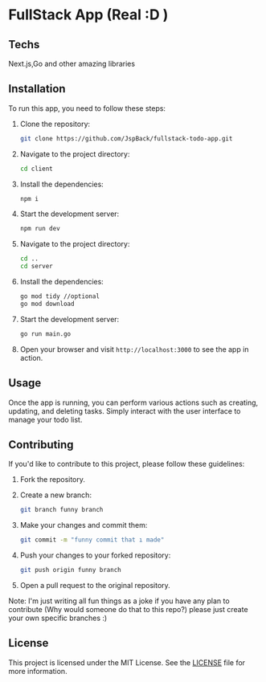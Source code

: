 # FullStack App (Real :D )

## Techs

Next.js,Go and other amazing libraries

## Installation

To run this app, you need to follow these steps:

1. Clone the repository:

   ```bash
   git clone https://github.com/JspBack/fullstack-todo-app.git
   ```

2. Navigate to the project directory:

   ```bash
   cd client
   ```

3. Install the dependencies:

   ```bash
   npm i
   ```

4. Start the development server:

   ```bash
   npm run dev
   ```

5. Navigate to the project directory:

   ```bash
   cd ..
   cd server
   ```

6. Install the dependencies:

   ```bash
   go mod tidy //optional
   go mod download
   ```

7. Start the development server:

   ```bash
   go run main.go
   ```

8. Open your browser and visit `http://localhost:3000` to see the app in action.

## Usage

Once the app is running, you can perform various actions such as creating, updating, and deleting tasks. Simply interact with the user interface to manage your todo list.

## Contributing

If you'd like to contribute to this project, please follow these guidelines:

1. Fork the repository.

2. Create a new branch:

   ```bash
   git branch funny branch
   ```

3. Make your changes and commit them:

   ```bash
   git commit -m "funny commit that ı made"
   ```

4. Push your changes to your forked repository:

   ```bash
   git push origin funny branch
   ```

5. Open a pull request to the original repository.

Note: I'm just writing all fun things as a joke if you have any plan to contribute (Why would someone do that to this repo?) please just create your own specific branches :)

## License

This project is licensed under the MIT License. See the [LICENSE](./LICENSE) file for more information.
